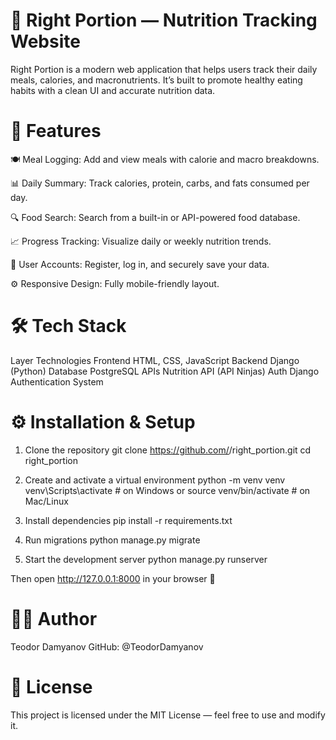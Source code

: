 # 🥗 Right Portion — Nutrition Tracking Website

Right Portion is a modern web application that helps users track their daily meals, calories, and macronutrients.
It’s built to promote healthy eating habits with a clean UI and accurate nutrition data.

# 🚀 Features

🍽️ Meal Logging: Add and view meals with calorie and macro breakdowns.

📊 Daily Summary: Track calories, protein, carbs, and fats consumed per day.

🔍 Food Search: Search from a built-in or API-powered food database.

📈 Progress Tracking: Visualize daily or weekly nutrition trends.

👤 User Accounts: Register, log in, and securely save your data.

⚙️ Responsive Design: Fully mobile-friendly layout.

# 🛠️ Tech Stack
Layer	Technologies
Frontend	HTML, CSS, JavaScript
Backend	Django (Python)
Database	PostgreSQL
APIs	Nutrition API (API Ninjas)
Auth	Django Authentication System

# ⚙️ Installation & Setup
1. Clone the repository
git clone https://github.com/<your-username>/right_portion.git
cd right_portion

2. Create and activate a virtual environment
python -m venv venv
venv\Scripts\activate   # on Windows
or
source venv/bin/activate   # on Mac/Linux

3. Install dependencies
pip install -r requirements.txt

4. Run migrations
python manage.py migrate

5. Start the development server
python manage.py runserver


Then open http://127.0.0.1:8000
 in your browser 🎉

<!-- 🧮 Example Features in Action -->
<!-- Feature	Example -->
<!-- Add meal	“Chicken breast (200g)” → +330 kcal, +62g protein -->
<!-- Search	“Apple” → 95 kcal per medium fruit -->
<!-- Track daily goal	1800 kcal/day target with live progress bar -->

<!-- 🧠 Future Improvements -->

<!-- 🥦 Barcode scanner for faster food entry -->

<!-- 📱 Mobile app version -->

<!-- 💧 Water intake tracker -->

<!-- 🔔 Daily reminder notifications -->

<!-- 🧬 Macro goal customization -->

# 👨‍💻 Author

Teodor Damyanov
GitHub: @TeodorDamyanov

# 🪪 License

This project is licensed under the MIT License — feel free to use and modify it.
